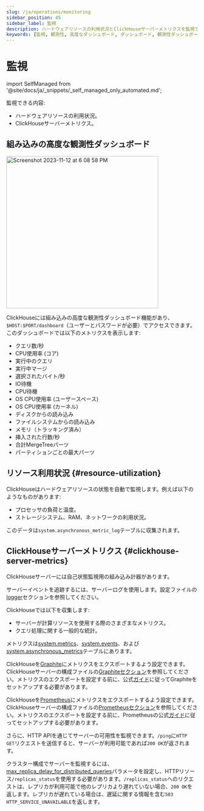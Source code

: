 ```yaml
---
slug: /ja/operations/monitoring
sidebar_position: 45
sidebar_label: 監視
description: ハードウェアリソースの利用状況とClickHouseサーバーメトリクスを監視できます。
keywords: [監視, 観測性, 高度なダッシュボード, ダッシュボード, 観測性ダッシュボード]
---
```


# 監視
import SelfManaged from '@site/docs/ja/_snippets/_self_managed_only_automated.md';

<SelfManaged />

監視できる内容:

- ハードウェアリソースの利用状況。
- ClickHouseサーバーメトリクス。

## 組み込みの高度な観測性ダッシュボード

<img width="400" alt="Screenshot 2023-11-12 at 6 08 58 PM" src="https://github.com/ClickHouse/ClickHouse/assets/3936029/2bd10011-4a47-4b94-b836-d44557c7fdc1" />

ClickHouseには組み込みの高度な観測性ダッシュボード機能があり、`$HOST:$PORT/dashboard`（ユーザーとパスワードが必要）でアクセスできます。このダッシュボードでは以下のメトリクスを表示します:
- クエリ数/秒
- CPU使用率 (コア)
- 実行中のクエリ
- 実行中マージ
- 選択されたバイト/秒
- IO待機
- CPU待機
- OS CPU使用率 (ユーザースペース)
- OS CPU使用率 (カーネル)
- ディスクからの読み込み
- ファイルシステムからの読み込み
- メモリ（トラッキング済み）
- 挿入された行数/秒
- 合計MergeTreeパーツ
- パーティションごとの最大パーツ

## リソース利用状況 {#resource-utilization}

ClickHouseはハードウェアリソースの状態を自動で監視します。例えば以下のようなものがあります:

- プロセッサの負荷と温度。
- ストレージシステム、RAM、ネットワークの利用状況。

このデータは`system.asynchronous_metric_log`テーブルに収集されます。

## ClickHouseサーバーメトリクス {#clickhouse-server-metrics}

ClickHouseサーバーには自己状態監視用の組み込み計器があります。

サーバーイベントを追跡するには、サーバーログを使用します。設定ファイルの[logger](../operations/server-configuration-parameters/settings.md#logger)セクションを参照してください。

ClickHouseでは以下を収集します:

- サーバーが計算リソースを使用する際のさまざまなメトリクス。
- クエリ処理に関する一般的な統計。

メトリクスは[system.metrics](../operations/system-tables/metrics.md#system_tables-metrics)、[system.events](../operations/system-tables/events.md#system_tables-events)、および[system.asynchronous_metrics](../operations/system-tables/asynchronous_metrics.md#system_tables-asynchronous_metrics)テーブルにあります。

ClickHouseを[Graphite](https://github.com/graphite-project)にメトリクスをエクスポートするよう設定できます。ClickHouseサーバーの構成ファイルの[Graphiteセクション](../operations/server-configuration-parameters/settings.md#graphite)を参照してください。メトリクスのエクスポートを設定する前に、公式[ガイド](https://graphite.readthedocs.io/en/latest/install.html)に従ってGraphiteをセットアップする必要があります。

ClickHouseを[Prometheus](https://prometheus.io)にメトリクスをエクスポートするよう設定できます。ClickHouseサーバーの構成ファイルの[Prometheusセクション](../operations/server-configuration-parameters/settings.md#prometheus)を参照してください。メトリクスのエクスポートを設定する前に、Prometheusの公式[ガイド](https://prometheus.io/docs/prometheus/latest/installation/)に従ってセットアップする必要があります。

さらに、HTTP APIを通じてサーバーの可用性を監視できます。`/ping`に`HTTP GET`リクエストを送信すると、サーバーが利用可能であれば`200 OK`が返されます。

クラスター構成でサーバーを監視するには、[max_replica_delay_for_distributed_queries](../operations/settings/settings.md#max_replica_delay_for_distributed_queries)パラメータを設定し、HTTPリソース`/replicas_status`を使用する必要があります。`/replicas_status`へのリクエストは、レプリカが利用可能で他のレプリカより遅れていない場合、`200 OK`を返します。レプリカが遅れている場合は、遅延に関する情報を含む`503 HTTP_SERVICE_UNAVAILABLE`を返します。
